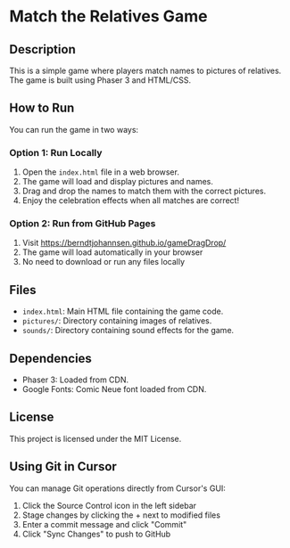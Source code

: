 # Match the Relatives Game

## Description
This is a simple game where players match names to pictures of relatives. The game is built using Phaser 3 and HTML/CSS.

## How to Run
You can run the game in two ways:

### Option 1: Run Locally
1. Open the `index.html` file in a web browser.
2. The game will load and display pictures and names.
3. Drag and drop the names to match them with the correct pictures.
4. Enjoy the celebration effects when all matches are correct!

### Option 2: Run from GitHub Pages
1. Visit https://berndtjohannsen.github.io/gameDragDrop/
2. The game will load automatically in your browser
3. No need to download or run any files locally

## Files
- `index.html`: Main HTML file containing the game code.
- `pictures/`: Directory containing images of relatives.
- `sounds/`: Directory containing sound effects for the game.

## Dependencies
- Phaser 3: Loaded from CDN.
- Google Fonts: Comic Neue font loaded from CDN.

## License
This project is licensed under the MIT License.

## Using Git in Cursor
You can manage Git operations directly from Cursor's GUI:
1. Click the Source Control icon in the left sidebar
2. Stage changes by clicking the + next to modified files
3. Enter a commit message and click "Commit"
4. Click "Sync Changes" to push to GitHub
